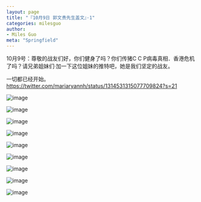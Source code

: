 ```yaml
---
layout: page
title: "『10月9日 郭文贵先生盖文』·1"
categories: milesguo
author:
- Miles Guo
meta: "Springfield"
---
```


10月9号：尊敬的战友们好，你们健身了吗？你们传猪C C P病毒真相．香港危机了吗？请兄弟姐妹们·加一下这位姐妹的推特吧，她是我们坚定的战友。

一切都已经开始。https://twitter.com/mariaryannh/status/1314531315077709824?s=21

![image](../../../../image/milesguo/2020_10_09_Miles_Guo_Getter_1.jpeg)

![image](../../../../image/milesguo/2020_10_09_Miles_Guo_Getter_2.jpeg)

![image](../../../../image/milesguo/2020_10_09_Miles_Guo_Getter_3.jpeg)

![image](../../../../image/milesguo/2020_10_09_Miles_Guo_Getter_4.jpeg)

![image](../../../../image/milesguo/2020_10_09_Miles_Guo_Getter_5.jpeg)

![image](../../../../image/milesguo/2020_10_09_Miles_Guo_Getter_6.jpeg)

![image](../../../../image/milesguo/2020_10_09_Miles_Guo_Getter_7.jpeg)

![image](../../../../image/milesguo/2020_10_09_Miles_Guo_Getter_8.png)

![image](../../../../image/milesguo/2020_10_09_Miles_Guo_Getter_9.jpeg)
